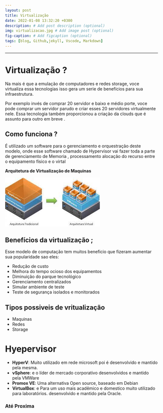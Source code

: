 ```yaml
---
layout: post
title: Virtualização 
date: 2022-01-08 13:32:20 +0300
description: # Add post description (optional)
img: virtualizacao.jpg # Add image post (optional)
fig-caption: # Add figcaption (optional)
tags: [blog, Github,jekyll, Vscode, Markdown]
---
```

---
# Virtualização ?

Na mais é que a emulação de  computadores e redes storage, voce virtualiza essa tecnologias isso gera um serie de benefícios para sua infraestrutura.

Por exemplo invés de comprar 20 servidor e baixo e médio porte, voce pode comprar um servidor parudo e criar esses 20 servidores virtualmente nele.
Essa tecnologia também proporcionou a criação da clouds que é assunto para outro em breve .

## Como funciona  ?
 
É utilizado um software para o gerenciamento e orquestração deste modelo, onde esse software chamado de Hypervisor vai fazer toda a parte de gerenciamento de Memoria , processamento alocação do recurso entre o equipamento físico e o virtal
 
 **Arquitetura de Virtualização de Maquinas**


![VM](/assets/img/vt.jpeg)

## Benefícios da virtualização ;

Esse modelo de computação tem muitos beneficio que fizeram aumentar sua popularidade sao eles:

* Redução de custo 
* Melhora do tempo ocioso dos equipamentos
* Diminuição do parque tecnológico 
* Gerenciamento centralizados 
* Simular ambiente de teste
* Teste de segurança isolados e monitorados 

## Tipos possiveis de vritualização 

* Maquinas  
* Redes 
* Storage 

# Hyepervisor  

* **HyperV**: Muito utilizado em rede  microsoft poi é desenvolvido e mantido pela mesma.
* **vSphere**: e o líder de mercado corporativo desenvolvidos e mantido pela VMWare
* **Promox VE**: Uma alternativa Open source, baseado em Debian 
* **VirtualBox**: e Para um uso mais acadêmico e domestico muito utilizado  para laboratórios. desenvolvido e mantido pela Oracle.

### **Até Proxima**